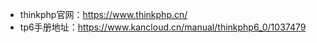 <!--
 * @Author: 程英明
 * @Date: 2022-03-10 15:09:05
 * @LastEditTime: 2022-03-24 09:39:48
 * @LastEditors: 程英明
 * @Description: 
 * @FilePath: \doc-man\docs\devframe\thinkphp\indexv6\info.md
 * QQ:504875043@qq.com
-->
- thinkphp官网：https://www.thinkphp.cn/
- tp6手册地址：https://www.kancloud.cn/manual/thinkphp6_0/1037479